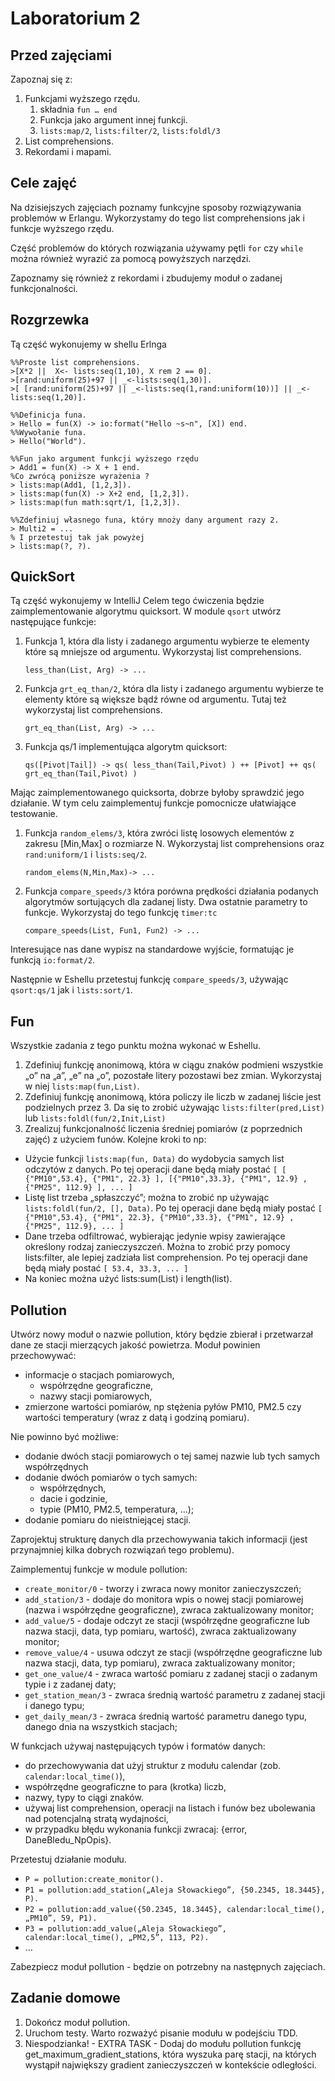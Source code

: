 # Laboratorium 2

## Przed zajęciami

Zapoznaj się z:

1. Funkcjami wyższego rzędu.
    1. składnia `fun … end`
    2. Funkcja jako argument innej funkcji.
    3. `lists:map/2`, `lists:filter/2`, `lists:foldl/3`
2. List comprehensions.
3. Rekordami i mapami.

## Cele zajęć

Na dzisiejszych zajęciach poznamy funkcyjne sposoby rozwiązywania problemów w Erlangu. Wykorzystamy do tego list comprehensions jak i funkcje wyższego rzędu.

Część problemów do których rozwiązania używamy pętli `for` czy `while` można również wyrazić za pomocą powyższych narzędzi.

Zapoznamy się również z rekordami i zbudujemy moduł o zadanej funkcjonalności.

## Rozgrzewka

Tą część wykonujemy w shellu Erlnga
```
%%Proste list comprehensions.
>[X*2 ||  X<- lists:seq(1,10), X rem 2 == 0].
>[rand:uniform(25)+97 || _<-lists:seq(1,30)].
>[ [rand:uniform(25)+97 || _<-lists:seq(1,rand:uniform(10))] || _<-lists:seq(1,20)].

%%Definicja funa.
> Hello = fun(X) -> io:format("Hello ~s~n", [X]) end.
%%Wywołanie funa.
> Hello("World").

%%Fun jako argument funkcji wyższego rzędu
> Add1 = fun(X) -> X + 1 end.
%Co zwrócą poniższe wyrażenia ?
> lists:map(Add1, [1,2,3]).
> lists:map(fun(X) -> X+2 end, [1,2,3]).
> lists:map(fun math:sqrt/1, [1,2,3]).

%%Zdefiniuj własnego funa, który mnoży dany argument razy 2.
> Multi2 = ...
% I przetestuj tak jak powyżej
> lists:map(?, ?).
```

## QuickSort
Tą część wykonujemy w IntelliJ
Celem tego ćwiczenia będzie zaimplementowanie algorytmu quicksort. W module `qsort` utwórz następujące funkcje:

1. Funkcja 1, która dla listy i zadanego argumentu wybierze te elementy które są mniejsze od argumentu. Wykorzystaj list comprehensions.
    ```
    less_than(List, Arg) -> ... 
    ```
2. Funkcja `grt_eq_than/2`, która dla listy i zadanego argumentu wybierze te elementy które są większe bądź równe od argumentu. Tutaj też wykorzystaj list comprehensions.
    ```
    grt_eq_than(List, Arg) -> ... 
    ```
3. Funkcja qs/1 implementująca algorytm quicksort:
    ```
    qs([Pivot|Tail]) -> qs( less_than(Tail,Pivot) ) ++ [Pivot] ++ qs( grt_eq_than(Tail,Pivot) ) 
    ```
Mając zaimplementowanego quicksorta, dobrze byłoby sprawdzić jego działanie. W tym celu zaimplementuj funkcje pomocnicze ułatwiające testowanie.

1. Funkcja `random_elems/3`, która zwróci listę losowych elementów z zakresu [Min,Max] o rozmiarze N. Wykorzystaj list comprehensions oraz `rand:uniform/1` i `lists:seq/2`.
    ```
    random_elems(N,Min,Max)-> ... 
    ```
2. Funkcja `compare_speeds/3` która porówna prędkości działania podanych algorytmów sortujących dla zadanej listy. Dwa ostatnie parametry to funkcje. Wykorzystaj do tego funkcję `timer:tc`
    ```
    compare_speeds(List, Fun1, Fun2) -> ... 
    ```

Interesujące nas dane wypisz na standardowe wyjście, formatując je funkcją `io:format/2`.

Następnie w Eshellu przetestuj funkcję `compare_speeds/3`, używając `qsort:qs/1` jak i `lists:sort/1`.

## Fun
Wszystkie zadania z tego punktu można wykonać w Eshellu.

1. Zdefiniuj funkcję anonimową, która w ciągu znaków podmieni wszystkie „o” na „a”, „e” na „o”, pozostałe litery pozostawi bez zmian. Wykorzystaj w niej `lists:map(fun,List)`.
2. Zdefiniuj funkcję anonimową, która policzy ile liczb w zadanej liście jest podzielnych przez 3. Da się to zrobić używając `lists:filter(pred,List)` lub `lists:foldl(fun/2,Init,List)`
3. Zrealizuj funkcjonalność liczenia średniej pomiarów (z poprzednich zajęć) z użyciem funów. Kolejne kroki to np:
* Użycie funkcji `lists:map(fun, Data)` do wydobycia samych list odczytów z danych. Po tej operacji dane będą miały postać
`[ [ {"PM10",53.4}, {"PM1", 22.3} ], [{"PM10",33.3}, {"PM1", 12.9} , {"PM25", 112.9} ], ... ]`
* Listę list trzeba „spłaszczyć”; można to zrobić np używając `lists:foldl(fun/2, [], Data)`. Po tej operacji dane będą miały postać
`[ {"PM10",53.4}, {"PM1", 22.3}, {"PM10",33.3}, {"PM1", 12.9} , {"PM25", 112.9}, ... ]`
* Dane trzeba odfiltrować, wybierając jedynie wpisy zawierające określony rodzaj zanieczyszczeń. Można to zrobić przy pomocy lists:filter, ale lepiej zadziała list comprehension. Po tej operacji dane będą miały postać
`[ 53.4, 33.3, ... ]`
* Na koniec można użyć lists:sum(List) i length(list).


## Pollution
Utwórz nowy moduł o nazwie pollution, który będzie zbierał i przetwarzał dane ze stacji mierzących jakość powietrza. Moduł powinien przechowywać:

* informacje o stacjach pomiarowych,
    * współrzędne geograficzne,
    * nazwy stacji pomiarowych,
* zmierzone wartości pomiarów, np stężenia pyłów PM10, PM2.5 czy wartości temperatury (wraz z datą i godziną pomiaru).

Nie powinno być możliwe:
* dodanie dwóch stacji pomiarowych o tej samej nazwie lub tych samych współrzędnych
* dodanie dwóch pomiarów o tych samych:
    * współrzędnych,
    * dacie i godzinie,
    * typie (PM10, PM2.5, temperatura, …);
* dodanie pomiaru do nieistniejącej stacji.

Zaprojektuj strukturę danych dla przechowywania takich informacji (jest przynajmniej kilka dobrych rozwiązań tego problemu).

Zaimplementuj funkcje w module pollution:
* `create_monitor/0` - tworzy i zwraca nowy monitor zanieczyszczeń;
* `add_station/3` - dodaje do monitora wpis o nowej stacji pomiarowej (nazwa i współrzędne geograficzne), zwraca zaktualizowany monitor;
* `add_value/5` - dodaje odczyt ze stacji (współrzędne geograficzne lub nazwa stacji, data, typ pomiaru, wartość), zwraca zaktualizowany monitor;
* `remove_value/4` - usuwa odczyt ze stacji (współrzędne geograficzne lub nazwa stacji, data, typ pomiaru), zwraca zaktualizowany monitor;
* `get_one_value/4` - zwraca wartość pomiaru z zadanej stacji o zadanym typie i z zadanej daty;
* `get_station_mean/3` - zwraca średnią wartość parametru z zadanej stacji i danego typu;
* `get_daily_mean/3` - zwraca średnią wartość parametru danego typu, danego dnia na wszystkich stacjach;

W funkcjach używaj następujących typów i formatów danych:

* do przechowywania dat użyj struktur z modułu calendar (zob. `calendar:local_time()`),
* współrzędne geograficzne to para (krotka) liczb,
* nazwy, typy to ciągi znaków.
* używaj list comprehension, operacji na listach i funów bez ubolewania nad potencjalną stratą wydajności,
* w przypadku błędu wykonania funkcji zwracaj: {error, DaneBledu_NpOpis}.

Przetestuj działanie modułu.

* `P = pollution:create_monitor().`
* `P1 = pollution:add_station(„Aleja Słowackiego”, {50.2345, 18.3445}, P).`
* `P2 = pollution:add_value({50.2345, 18.3445}, calendar:local_time(), „PM10”, 59, P1).`
* `P3 = pollution:add_value(„Aleja Słowackiego”, calendar:local_time(), „PM2,5”, 113, P2).`
* …

Zabezpiecz moduł pollution - będzie on potrzebny na następnych zajęciach.

## Zadanie domowe
1. Dokończ moduł pollution.
2. Uruchom testy. Warto rozważyć pisanie modułu w podejściu TDD.
3. Niespodzianka! - EXTRA TASK - Dodaj do modułu pollution funkcję get_maximum_gradient_stations, która wyszuka parę stacji, na których wystąpił największy gradient zanieczyszczeń w kontekście odległości. 
